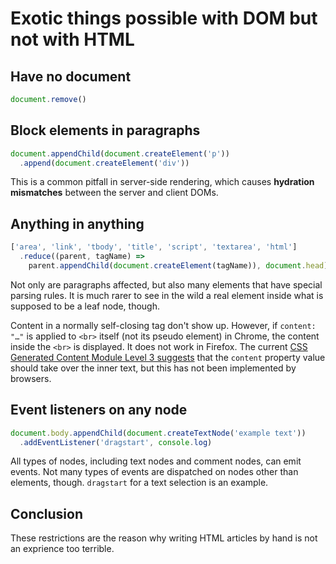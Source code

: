 




# Exotic things possible with DOM but not with HTML

## Have no document

```js
document.remove()
```

## Block elements in paragraphs

```js
document.appendChild(document.createElement('p'))
  .append(document.createElement('div'))
```

This is a common pitfall in server-side rendering, which causes **hydration mismatches** between the server and client DOMs.

## Anything in anything

```js
['area', 'link', 'tbody', 'title', 'script', 'textarea', 'html']
  .reduce((parent, tagName) =>
    parent.appendChild(document.createElement(tagName)), document.head)
```

Not only are paragraphs affected, but also many elements that have special parsing rules. It is much rarer to see in the wild a real element inside what is supposed to be a leaf node, though.

Content in a normally self-closing tag don't show up. However, if `content: "…"` is applied to `<br>` itself (not its pseudo element) in Chrome, the content inside the `<br>` is displayed. It does not work in Firefox. The current [CSS Generated Content Module Level 3 suggests](https://drafts.csswg.org/css-content-3/#typedef-content-content-list) that the `content` property value should take over the inner text, but this has not been implemented by browsers.

## Event listeners on any node

```js
document.body.appendChild(document.createTextNode('example text'))
  .addEventListener('dragstart', console.log)
```

All types of nodes, including text nodes and comment nodes, can emit events. Not many types of events are dispatched on nodes other than elements, though. `dragstart` for a text selection is an example.

## Conclusion

These restrictions are the reason why writing HTML articles by hand is not an exprience too terrible.



